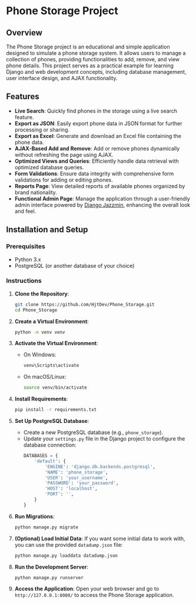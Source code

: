 # Phone Storage Project

## Overview

The Phone Storage project is an educational and simple application designed to simulate a phone storage system. It allows users to manage a collection of phones, providing functionalities to add, remove, and view phone details. This project serves as a practical example for learning Django and web development concepts, including database management, user interface design, and AJAX functionality.

## Features

- **Live Search**: Quickly find phones in the storage using a live search feature.
- **Export as JSON**: Easily export phone data in JSON format for further processing or sharing.
- **Export as Excel**: Generate and download an Excel file containing the phone data.
- **AJAX-Based Add and Remove**: Add or remove phones dynamically without refreshing the page using AJAX.
- **Optimized Views and Queries**: Efficiently handle data retrieval with optimized database queries.
- **Form Validations**: Ensure data integrity with comprehensive form validations for adding or editing phones.
- **Reports Page**: View detailed reports of available phones organized by brand nationality.
- **Functional Admin Page**: Manage the application through a user-friendly admin interface powered by [Django Jazzmin](https://github.com/fabiocaccamo/django-jazzmin), enhancing the overall look and feel.

## Installation and Setup

### Prerequisites

- Python 3.x
- PostgreSQL (or another database of your choice)

### Instructions

1. **Clone the Repository**:
    ```bash
    git clone https://github.com/HjtDev/Phone_Storage.git
    cd Phone_Storage
    ```

2. **Create a Virtual Environment**:
    ```bash
    python -m venv venv
    ```

3. **Activate the Virtual Environment**:
    - On Windows:
        ```bash
        venv\Scripts\activate
        ```
    - On macOS/Linux:
        ```bash
        source venv/bin/activate
        ```

4. **Install Requirements**:
    ```bash
    pip install -r requirements.txt
    ```

5. **Set Up PostgreSQL Database**:
    - Create a new PostgreSQL database (e.g., `phone_storage`).
    - Update your `settings.py` file in the Django project to configure the database connection:
        ```python
        DATABASES = {
            'default': {
                'ENGINE': 'django.db.backends.postgresql',
                'NAME': 'phone_storage',
                'USER': 'your_username',
                'PASSWORD': 'your_password',
                'HOST': 'localhost',
                'PORT': '',
            }
        }
        ```

6. **Run Migrations**:
    ```bash
    python manage.py migrate
    ```

7. **(Optional) Load Initial Data**:
    If you want some initial data to work with, you can use the provided `datadump.json` file:
    ```bash
    python manage.py loaddata datadump.json
    ```

8. **Run the Development Server**:
    ```bash
    python manage.py runserver
    ```

9. **Access the Application**:
    Open your web browser and go to `http://127.0.0.1:8000/` to access the Phone Storage application.
